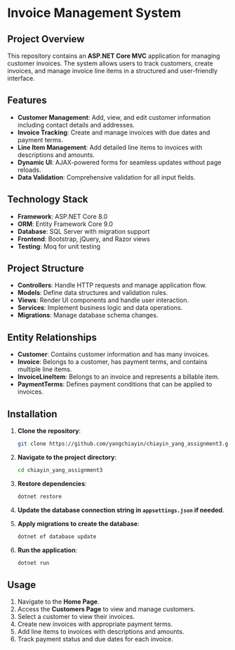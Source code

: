 # Invoice Management System

## Project Overview
This repository contains an **ASP.NET Core MVC** application for managing customer invoices. The system allows users to track customers, create invoices, and manage invoice line items in a structured and user-friendly interface.

## Features
- **Customer Management**: Add, view, and edit customer information including contact details and addresses.
- **Invoice Tracking**: Create and manage invoices with due dates and payment terms.
- **Line Item Management**: Add detailed line items to invoices with descriptions and amounts.
- **Dynamic UI**: AJAX-powered forms for seamless updates without page reloads.
- **Data Validation**: Comprehensive validation for all input fields.

## Technology Stack
- **Framework**: ASP.NET Core 8.0
- **ORM**: Entity Framework Core 9.0
- **Database**: SQL Server with migration support
- **Frontend**: Bootstrap, jQuery, and Razor views
- **Testing**: Moq for unit testing

## Project Structure
- **Controllers**: Handle HTTP requests and manage application flow.
- **Models**: Define data structures and validation rules.
- **Views**: Render UI components and handle user interaction.
- **Services**: Implement business logic and data operations.
- **Migrations**: Manage database schema changes.

## Entity Relationships
- **Customer**: Contains customer information and has many invoices.
- **Invoice**: Belongs to a customer, has payment terms, and contains multiple line items.
- **InvoiceLineItem**: Belongs to an invoice and represents a billable item.
- **PaymentTerms**: Defines payment conditions that can be applied to invoices.

## Installation
1. **Clone the repository**:
    ```bash
    git clone https://github.com/yangchiayin/chiayin_yang_assignment3.git
    ```

2. **Navigate to the project directory**:
    ```bash
    cd chiayin_yang_assignment3
    ```

3. **Restore dependencies**:
    ```bash
    dotnet restore
    ```

4. **Update the database connection string in `appsettings.json` if needed**.

5. **Apply migrations to create the database**:
    ```bash
    dotnet ef database update
    ```

6. **Run the application**:
    ```bash
    dotnet run
    ```

## Usage
1. Navigate to the **Home Page**.
2. Access the **Customers Page** to view and manage customers.
3. Select a customer to view their invoices.
4. Create new invoices with appropriate payment terms.
5. Add line items to invoices with descriptions and amounts.
6. Track payment status and due dates for each invoice.
